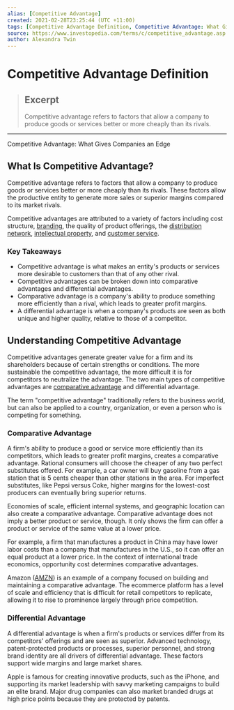 ```yaml
---
alias: [Competitive Advantage]
created: 2021-02-28T23:25:44 (UTC +11:00)
tags: [Competitive Advantage Definition, Competitive Advantage: What Gives Companies an Edge]
source: https://www.investopedia.com/terms/c/competitive_advantage.asp
author: Alexandra Twin
---
```


# Competitive Advantage Definition

> ## Excerpt
> Competitive advantage refers to factors that allow a company to produce goods or services better or more cheaply than its rivals.

---

Competitive Advantage: What Gives Companies an Edge
## What Is Competitive Advantage?

Competitive advantage refers to factors that allow a company to produce goods or services better or more cheaply than its rivals. These factors allow the productive entity to generate more sales or superior margins compared to its market rivals.

Competitive advantages are attributed to a variety of factors including cost structure, [branding](https://www.investopedia.com/articles/financial-theory/11/branding-ultimate-economic-moat.asp), the quality of product offerings, the [distribution network](https://www.investopedia.com/terms/d/distribution-network.asp), [intellectual property](https://www.investopedia.com/terms/i/intellectualproperty.asp), and [customer service](https://www.investopedia.com/terms/c/customer-service.asp).

### Key Takeaways

-   Competitive advantage is what makes an entity's products or services more desirable to customers than that of any other rival.
-   Competitive advantages can be broken down into comparative advantages and differential advantages.
-   Comparative advantage is a company's ability to produce something more efficiently than a rival, which leads to greater profit margins.
-   A differential advantage is when a company's products are seen as both unique and higher quality, relative to those of a competitor.

## Understanding Competitive Advantage

Competitive advantages generate greater value for a firm and its shareholders because of certain strengths or conditions. The more sustainable the competitive advantage, the more difficult it is for competitors to neutralize the advantage. The two main types of competitive advantages are [comparative advantage](https://www.investopedia.com/terms/c/comparativeadvantage.asp) and differential advantage.

The term "competitive advantage" traditionally refers to the business world, but can also be applied to a country, organization, or even a person who is competing for something.

### Comparative Advantage

A firm's ability to produce a good or service more efficiently than its competitors, which leads to greater profit margins, creates a comparative advantage. Rational consumers will choose the cheaper of any two perfect substitutes offered. For example, a car owner will buy gasoline from a gas station that is 5 cents cheaper than other stations in the area. For imperfect substitutes, like Pepsi versus Coke, higher margins for the lowest-cost producers can eventually bring superior returns.

Economies of scale, efficient internal systems, and geographic location can also create a comparative advantage. Comparative advantage does not imply a better product or service, though. It only shows the firm can offer a product or service of the same value at a lower price.

For example, a firm that manufactures a product in China may have lower labor costs than a company that manufactures in the U.S., so it can offer an equal product at a lower price. In the context of international trade economics, opportunity cost determines comparative advantages. 

Amazon ([AMZN](https://www.investopedia.com/markets/quote?tvwidgetsymbol=amzn)) is an example of a company focused on building and maintaining a comparative advantage. The ecommerce platform has a level of scale and efficiency that is difficult for retail competitors to replicate, allowing it to rise to prominence largely through price competition.

### Differential Advantage

A differential advantage is when a firm's products or services differ from its competitors' offerings and are seen as superior. Advanced technology, patent-protected products or processes, superior personnel, and strong brand identity are all drivers of differential advantage. These factors support wide margins and large market shares.

Apple is famous for creating innovative products, such as the iPhone, and supporting its market leadership with savvy marketing campaigns to build an elite brand. Major drug companies can also market branded drugs at high price points because they are protected by patents.
